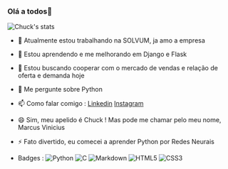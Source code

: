 ### Olá a todos👋


![Chuck's stats](https://github-readme-stats.vercel.app/api?username=anuraghazra&show_icons=true&theme=radical)



- 🔭 Atualmente estou trabalhando na SOLVUM, ja amo a empresa

- 🌱 Estou aprendendo e me melhorando em Django e Flask

- 🤔 Estou buscando cooperar com o mercado de vendas e relação de oferta e demanda hoje

- 💬 Me pergunte sobre Python

- 📫 Como falar comigo :
  [Linkedin](https://www.linkedin.com/in/marcusviniciusfonsecap/)
  [Instagram](https://www.instagram.com/marcusvpissinatti/)
  

- 😄 Sim, meu apelido é Chuck ! Mas pode me chamar pelo meu nome, Marcus Vinicius 

- ⚡ Fato divertido, eu comecei a aprender Python por Redes Neurais

- Badges : 
  ![Python](https://img.shields.io/badge/python-3670A0?style=for-the-badge&logo=python&logoColor=ffdd54)
  ![C](https://img.shields.io/badge/c-%2300599C.svg?style=for-the-badge&logo=c&logoColor=white)
  ![Markdown](https://img.shields.io/badge/markdown-%23000000.svg?style=for-the-badge&logo=markdown&logoColor=white)
  ![HTML5](https://img.shields.io/badge/html5-%23E34F26.svg?style=for-the-badge&logo=html5&logoColor=white)
  ![CSS3](https://img.shields.io/badge/css3-%231572B6.svg?style=for-the-badge&logo=css3&logoColor=white)
